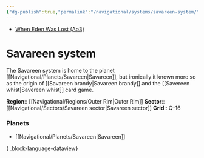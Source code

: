 ```yaml
---
{"dg-publish":true,"permalink":"/navigational/systems/savareen-system/","tags":["map","system","outerrim","savareen","corellian"],"noteIcon":"saber1"}
---
```


- [When Eden Was Lost (Ao3)](https://archiveofourown.org/works/19334440)
# Savareen system

The Savareen system is home to the planet [[Navigational/Planets/Savareen\|Savareen]], but ironically it known more so as the origin of [[Savareen brandy\|Savareen brandy]] and the [[Savereen whist\|Savereen whist]] card game. 

**Region**::  [[Navigational/Regions/Outer Rim\|Outer Rim]]
**Sector**::  [[Navigational/Sectors/Savareen sector\|Savareen sector]]
**Grid**::  Q-16

### Planets
- [[Navigational/Planets/Savareen\|Savareen]]

{ .block-language-dataview}